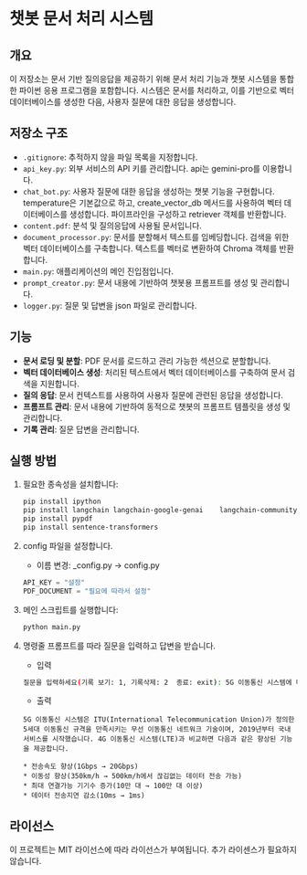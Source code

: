 
# 챗봇 문서 처리 시스템

## 개요
이 저장소는 문서 기반 질의응답을 제공하기 위해 문서 처리 기능과 챗봇 시스템을 통합한 파이썬 응용 프로그램을 포함합니다. 시스템은 문서를 처리하고, 이를 기반으로 벡터 데이터베이스를 생성한 다음, 사용자 질문에 대한 응답을 생성합니다.

## 저장소 구조
- `.gitignore`: 추적하지 않을 파일 목록을 지정합니다.
- `api_key.py`: 외부 서비스의 API 키를 관리합니다. api는 gemini-pro를 이용합니다.
- `chat_bot.py`: 사용자 질문에 대한 응답을 생성하는 챗봇 기능을 구현합니다. temperature은 기본값으로 하고, create_vector_db 메서드를 사용하여 벡터 데이터베이스를 생성합니다. 파이프라인을 구성하고 retriever 객체를 반환합니다.
- `content.pdf`: 분석 및 질의응답에 사용될 문서입니다.
- `document_processor.py`: 문서를 분할해서 텍스트를 임베딩합니다. 검색을 위한 벡터 데이터베이스를 구축합니다. 텍스트를 벡터로 변환하여 Chroma 객체를 반환합니다.
- `main.py`: 애플리케이션의 메인 진입점입니다. 
- `prompt_creator.py`: 문서 내용에 기반하여 챗봇용 프롬프트를 생성 및 관리합니다.
- `logger.py`: 질문 및 답변을 json 파일로 관리합니다.

## 기능
- **문서 로딩 및 분할**: PDF 문서를 로드하고 관리 가능한 섹션으로 분할합니다.
- **벡터 데이터베이스 생성**: 처리된 텍스트에서 벡터 데이터베이스를 구축하여 문서 검색을 지원합니다.
- **질의 응답**: 문서 컨텍스트를 사용하여 사용자 질문에 관련된 응답을 생성합니다.
- **프롬프트 관리**: 문서 내용에 기반하여 동적으로 챗봇의 프롬프트 템플릿을 생성 및 관리합니다.
- **기록 관리**: 질문 답변을 관리합니다.

## 실행 방법
1. 필요한 종속성을 설치합니다:
   ```bash
   pip install ipython
   pip install langchain langchain-google-genai    langchain-community langchainhub langchain-chroma bs4
   pip install pypdf
   pip install sentence-transformers
   ```
2. config 파일을 설정합니다.
   - 이름 변경: _config.py -> config.py
   ```py
   API_KEY = "설정"
   PDF_DOCUMENT = "필요에 따라서 설정"
   ```
3. 메인 스크립트를 실행합니다:
   ```bash
   python main.py
   ```
4. 명령줄 프롬프트를 따라 질문을 입력하고 답변을 받습니다.
   - 입력
   ```bash
   질문을 입력하세요(기록 보기: 1, 기록삭제: 2  종료: exit): 5G 이동통신 시스템에 대해서 설명해줘
   ```
   
   - 출력
   ```
   5G 이동통신 시스템은 ITU(International Telecommunication Union)가 정의한 5세대 이동통신 규격을 만족시키는 무선 이동통신 네트워크 기술이며, 2019년부터 국내 서비스를 시작했습니다. 4G 이동통신 시스템(LTE)과 비교하면 다음과 같은 향상된 기능을 제공합니다.

   * 전송속도 향상(1Gbps → 20Gbps)
   * 이동성 향상(350km/h → 500km/h에서 끊김없는 데이터 전송 가능)
   * 최대 연결가능 기기수 증가(10만 대 → 100만 대 이상)
   * 데이터 전송지연 감소(10ms → 1ms)
   ```

## 라이선스
이 프로젝트는 MIT 라이선스에 따라 라이선스가 부여됩니다. 추가 라이센스가 필요하지 
않습니다.